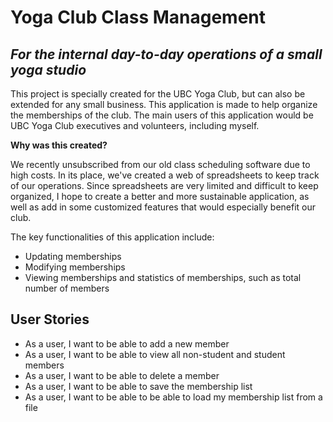 # Yoga Club Class Management

## *For the internal day-to-day operations of a small yoga studio*

This project is specially created for the UBC Yoga Club, but can also be extended
for any small business. This application is made to help organize the memberships of the club. 
The main users of this application would be UBC Yoga Club executives and volunteers, including myself. 

**Why was this created?**

We recently unsubscribed from our old class scheduling software due to high costs.
In its place, we've created a web of spreadsheets to keep track of our operations. 
Since spreadsheets are very limited and difficult to keep organized, I hope to 
create a better and more sustainable application, as well as add in some 
customized features that would especially benefit our club. 

The key functionalities of this application include:
- Updating memberships
- Modifying memberships
- Viewing memberships and statistics of memberships, such as total number of members

## User Stories

- As a user, I want to be able to add a new member
- As a user, I want to be able to view all non-student and student members
- As a user, I want to be able to delete a member
- As a user, I want to be able to save the membership list
- As a user, I want to be able to be able to load my membership list from a file

